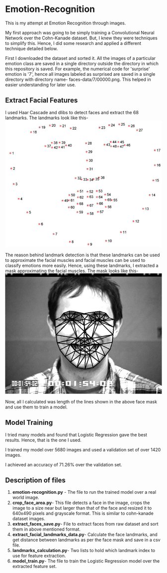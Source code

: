 # Emotion-Recognition #

This is my attempt at Emotion Recognition through images.

My first approach was going to be simply training a Convolutional Neural Network over the Cohn-Kanade dataset. But, I knew they were techniques to simplify this. Hence, I did some research and applied a different technique detailed below.

First I downloaded the dataset and sorted it. All the images of a particular emotion class are saved in a single directory outside the directory in which this repository is saved. For example, the numerical code for 'surprise' emotion is '7', hence all images labeled as surprised are saved in a single directory with directory name- faces-data/7/00000.png. This helped in easier understanding for later use.

## Extract Facial Features ##
I used Haar Cascade and dlibs to detect faces and extract the 68 landmarks.
The landmarks look like this- 
![alt text](https://github.com/myidispg/Emotion-Recognition/blob/master/facial_landmarks_68markup-768x619.jpg)

The reason behind landmark detection is that these landmarks can be used to approximate the facial muscles and facial muscles can be used to classify emotions more easily. Hence, using these landmarks, I extracted a mask approximating the facial muscles. The mask looks like this-
![alt text](https://github.com/myidispg/Emotion-Recognition/blob/master/face_mask.jpg)

Now, all I calculated was length of the lines shown in the above face mask and use them to train a model.

## Model Training ##
I tried many models and found that Logistic Regression gave the best results. Hence, that is the one I used. 

I trained my model over 5680 images and used a validation set of over 1420 images.

I achieved an accuracy of 71.26% over the validation set.

## Description of files ##
1. **emotion-recognition.py** - The file to run the trained model over a real world image.
2. **crop_face_area.py**- This file detects a face in the image, crops the image to a size near but larger than that of the face and resized it to 640x490 pixels and grayscale format. This is similar to cohn-kanade dataset images.
3. **extract_faces_save.py**- File to extract faces from raw dataset and sort them in above mentioned format.
4. **extract_facial_landmarks_data.py**- Calculate the face landmarks, and get distance between landmarks as per the face mask and save in a csv file.
5. **landmarks_calculation.py**- Two lists to hold which landmark index to use for feature extraction.
6. **model_train.py**- The file to train the Logistic Regression model over the extracted feature set.
